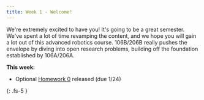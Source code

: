 ```yaml
---
title: Week 1 - Welcome!
---
```


We're extremely excited to have you! It's going to be a great semester. We've spent a lot of time revamping the content, and we hope you will gain a lot out of this advanced robotics course. 106B/206B really pushes the envelope by diving into open research problems, building off the foundation established by 106A/206A. 

**This week:**
- Optional [Homework 0](https://controldynsys.github.io/131-wi25site/assets/hw/hw0.pdf) released (due 1/24)

{: .fs-5 }
